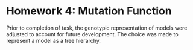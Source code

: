 # Homework 4: Mutation Function
Prior to completion of task, the genotypic representation of models were adjusted to account for future development.
The choice was made to represent a model as a tree hierarchy. 
